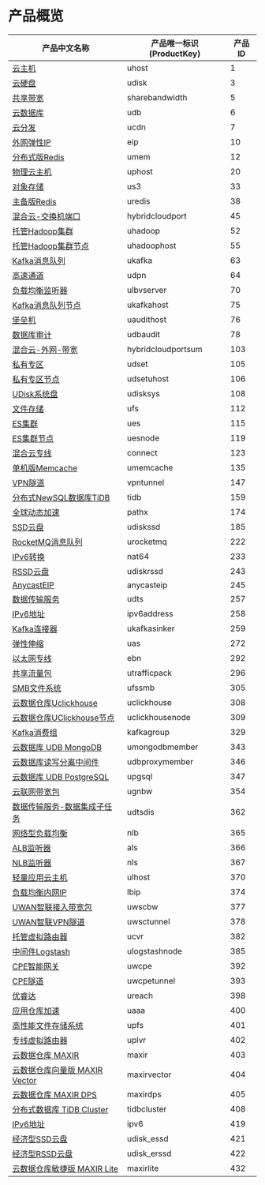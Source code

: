 # 产品概览

| 产品中文名称                      | 产品唯一标识(ProductKey) | 产品ID |
| --------------------------------- | ------------------------ | ------ |
| [云主机]()                        | uhost                    | 1      |
| [云硬盘]()                        | udisk                    | 3      |
| [共享带宽]()                      | sharebandwidth           | 5      |
| [云数据库]()                      | udb                      | 6      |
| [云分发]()                        | ucdn                     | 7      |
| [外网弹性IP]()                    | eip                      | 10     |
| [分布式版Redis]()                 | umem                     | 12     |
| [物理云主机]()                    | uphost                   | 20     |
| [对象存储]()                      | us3                      | 33     |
| [主备版Redis]()                   | uredis                   | 38     |
| [混合云-交换机端口]()             | hybridcloudport          | 45     |
| [托管Hadoop集群]()                | uhadoop                  | 52     |
| [托管Hadoop集群节点]()            | uhadoophost              | 55     |
| [Kafka消息队列]()                 | ukafka                   | 63     |
| [高速通道]()                      | udpn                     | 64     |
| [负载均衡监听器]()                | ulbvserver               | 70     |
| [Kafka消息队列节点]()             | ukafkahost               | 75     |
| [堡垒机]()                        | uaudithost               | 76     |
| [数据库审计]()                    | udbaudit                 | 78     |
| [混合云-外网-带宽]()              | hybridcloudportsum       | 103    |
| [私有专区]()                      | udset                    | 105    |
| [私有专区节点]()                  | udsetuhost               | 106    |
| [UDisk系统盘]()                   | udisksys                 | 108    |
| [文件存储]()                      | ufs                      | 112    |
| [ES集群]()                        | ues                      | 115    |
| [ES集群节点]()                    | uesnode                  | 119    |
| [混合云专线]()                    | connect                  | 123    |
| [单机版Memcache]()                | umemcache                | 135    |
| [VPN隧道]()                       | vpntunnel                | 147    |
| [分布式NewSQL数据库TiDB]()        | tidb                     | 159    |
| [全球动态加速]()                  | pathx                    | 174    |
| [SSD云盘]()                       | udiskssd                 | 185    |
| [RocketMQ消息队列]()              | urocketmq                | 222    |
| [IPv6转换]()                      | nat64                    | 233    |
| [RSSD云盘]()                      | udiskrssd                | 243    |
| [AnycastEIP]()                    | anycasteip               | 245    |
| [数据传输服务]()                  | udts                     | 257    |
| [IPv6地址]()                      | ipv6address              | 258    |
| [Kafka连接器]()                   | ukafkasinker             | 259    |
| [弹性伸缩]()                      | uas                      | 272    |
| [以太网专线]()                    | ebn                      | 292    |
| [共享流量包]()                    | utrafficpack             | 296    |
| [SMB文件系统]()                   | ufssmb                   | 305    |
| [云数据仓库Uclickhouse]()         | uclickhouse              | 308    |
| [云数据仓库UClickhouse节点]()     | uclickhousenode          | 309    |
| [Kafka消费组]()                   | kafkagroup               | 329    |
| [云数据库 UDB MongoDB]()          | umongodbmember           | 343    |
| [云数据库读写分离中间件]()        | udbproxymember           | 346    |
| [云数据库 UDB PostgreSQL]()       | upgsql                   | 347    |
| [云联网带宽包]()                  | ugnbw                    | 354    |
| [数据传输服务-数据集成子任务]()   | udtsdis                  | 362    |
| [网络型负载均衡]()                | nlb                      | 365    |
| [ALB监听器]()                     | als                      | 366    |
| [NLB监听器]()                     | nls                      | 367    |
| [轻量应用云主机]()                | ulhost                   | 370    |
| [负载均衡内网IP]()                | lbip                     | 374    |
| [UWAN智联接入带宽包]()            | uwscbw                   | 377    |
| [UWAN智联VPN隧道]()               | uwsctunnel               | 378    |
| [托管虚拟路由器]()                | ucvr                     | 382    |
| [中间件Logstash]()                | ulogstashnode            | 385    |
| [CPE智能网关]()                   | uwcpe                    | 392    |
| [CPE隧道]()                       | uwcpetunnel              | 393    |
| [优睿达]()                        | ureach                   | 398    |
| [应用仓库加速]()                  | uaaa                     | 400    |
| [高性能文件存储系统]()            | upfs                     | 401    |
| [专线虚拟路由器]()                | uplvr                    | 402    |
| [云数据仓库 MAXIR]()              | maxir                    | 403    |
| [云数据仓库向量版 MAXIR Vector]() | maxirvector              | 404    |
| [云数据仓库 MAXIR DPS]()          | maxirdps                 | 405    |
| [分布式数据库 TiDB Cluster]()     | tidbcluster              | 408    |
| [IPv6地址]()                      | ipv6                     | 419    |
| [经济型SSD云盘]()                 | udisk_essd               | 421    |
| [经济型RSSD云盘]()                | udisk_erssd              | 422    |
| [云数据仓库敏捷版 MAXIR Lite]()   | maxirlite                | 432    |
